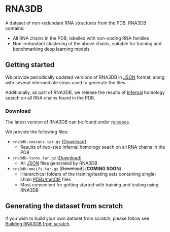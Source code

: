 # RNA3DB

A dataset of non-redundant RNA structures from the PDB. RNA3DB contains:
- All RNA chains in the PDB, labelled with non-coding RNA families
- Non-redundant clustering of the above chains, suitable for training and benchmarking deep learning models

## Getting started
We provide periodically updated versions of RNA3DB in [JSON](https://en.wikipedia.org/wiki/JSON) format, along with several intermediate steps used to generate the files.

Additionally, as part of RNA3DB, we release the results of [Infernal](http://eddylab.org/infernal/) homology search on all RNA chains found in the PDB.

### Download
The latest version of RNA3DB can be found under [releases](https://github.com/marcellszi/rna3db/releases/latest).

We provide the following files: 
- `rna3db-cmscans.tar.gz` [[Download]()]
    - Results of two-step Infernal homology seach on all RNA chains in the PDB
- `rna3db-jsons.tar.gz` [[Download]()]
    - All [JSON](https://en.wikipedia.org/wiki/JSON) files generated by RNA3DB
- `rna3db-mmcifs.tar.gz` [~~Download~~] (**COMING SOON**)
    - Hierarchical folders of the training/testing sets containing single-chain [PDBx/mmCIF](https://en.wikipedia.org/wiki/Macromolecular_Crystallographic_Information_File) files 
    - Most convenient for getting started with training and testing using RNA3DB

## Generating the dataset from scratch
If you wish to build your own dataset from scratch, please follow see [Building RNA3DB from scratch]().
